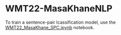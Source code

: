 # WMT22-MasaKhaneNLP

To train a sentence-pair lcassification model, use the [WMT22_MasaKhane_SPC.ipynb](https://github.com/abumafrim/WMT22-MasaKhane/blob/main/WMT22_MasaKhane_SPC.ipynb) notebook.